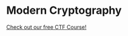 # Modern Cryptography

[Check out our free CTF Course!](https://academy.hoppersroppers.org/mod/page/view.php?id=616) 

